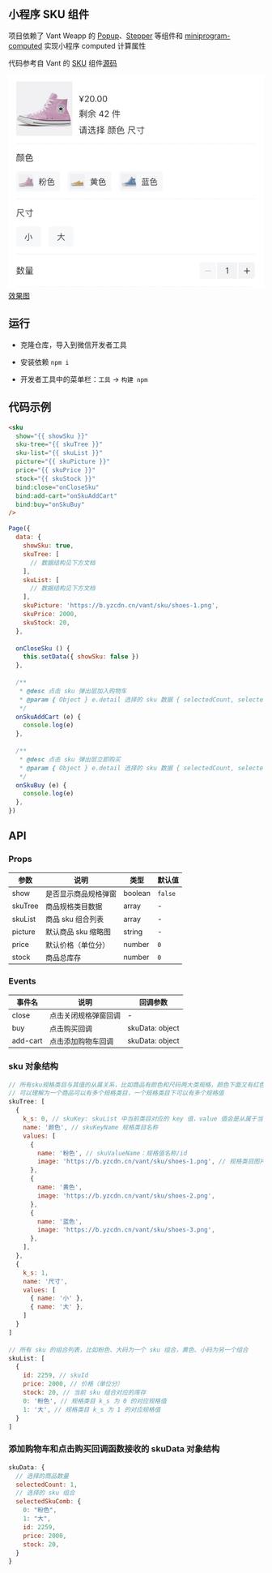 ## 小程序 SKU 组件

项目依赖了 Vant Weapp 的 [Popup](https://vant-contrib.gitee.io/vant-weapp/#/popup)、[Stepper](https://vant-contrib.gitee.io/vant-weapp/#/stepper) 等组件和 [miniprogram-computed](https://developers.weixin.qq.com/miniprogram/dev/extended/utils/computed.html) 实现小程序 computed 计算属性

代码参考自 Vant 的 [SKU](https://youzan.github.io/vant/#/zh-CN/sku) 组件[源码](https://github.com/youzan/vant/tree/v2.10.12/src/sku)

![](./docs/75FDCAC69D53.png)
[效果图](./docs/75FDCAC69D53.png)

## 运行

- 克隆仓库，导入到微信开发者工具

- 安装依赖 `npm i`

- 开发者工具中的菜单栏：`工具` -> `构建 npm`

## 代码示例

```html
<sku
  show="{{ showSku }}"
  sku-tree="{{ skuTree }}"
  sku-list="{{ skuList }}"
  picture="{{ skuPicture }}"
  price="{{ skuPrice }}"
  stock="{{ skuStock }}"
  bind:close="onCloseSku"
  bind:add-cart="onSkuAddCart"
  bind:buy="onSkuBuy"
/>
```

```js
Page({
  data: {
    showSku: true,
    skuTree: [
      // 数据结构见下方文档
    ],
    skuList: [
      // 数据结构见下方文档
    ],
    skuPicture: 'https://b.yzcdn.cn/vant/sku/shoes-1.png',
    skuPrice: 2000,
    skuStock: 20,
  },

  onCloseSku () {
    this.setData({ showSku: false })
  },

  /**
   * @desc 点击 sku 弹出层加入购物车
   * @param { Object } e.detail 选择的 sku 数据 { selectedCount, selectedSkuComb }
   */
  onSkuAddCart (e) {
    console.log(e)
  },

  /**
   * @desc 点击 sku 弹出层立即购买
   * @param { Object } e.detail 选择的 sku 数据 { selectedCount, selectedSkuComb }
   */
  onSkuBuy (e) {
    console.log(e)
  },
})
```

## API

### Props

| 参数 | 说明 | 类型 | 默认值 |
| --- | --- | --- | --- |
| show | 是否显示商品规格弹窗 | boolean | `false` |
| skuTree | 商品规格类目数据 | array | - |
| skuList | 商品 sku 组合列表 | array | - |
| picture | 默认商品 sku 缩略图 | string | - |
| price | 默认价格（单位分） | number | `0` |
| stock | 商品总库存 | number | `0` |

### Events

| 事件名 | 说明 | 回调参数 |
| --- | --- | --- |
| close | 点击关闭规格弹窗回调 | - |
| buy | 点击购买回调 | skuData: object |
| add-cart | 点击添加购物车回调 | skuData: object |

### sku 对象结构

```js
// 所有sku规格类目与其值的从属关系，比如商品有颜色和尺码两大类规格，颜色下面又有红色和蓝色两个规格值
// 可以理解为一个商品可以有多个规格类目，一个规格类目下可以有多个规格值
skuTree: [
  {
    k_s: 0, // skuKey: skuList 中当前类目对应的 key 值，value 值会是从属于当前类目的一个规格值
    name: '颜色', // skuKeyName 规格类目名称
    values: [
      { 
        name: '粉色', // skuValueName：规格值名称/id
        image: 'https://b.yzcdn.cn/vant/sku/shoes-1.png', // 规格类目图片
      },
      { 
        name: '黄色', 
        image: 'https://b.yzcdn.cn/vant/sku/shoes-2.png',
      },
      { 
        name: '蓝色', 
        image: 'https://b.yzcdn.cn/vant/sku/shoes-3.png',
      },
    ],
  },
  {
    k_s: 1,
    name: '尺寸',
    values: [
      { name: '小' },
      { name: '大' },
    ]
  }
]

// 所有 sku 的组合列表，比如粉色、大码为一个 sku 组合，黄色、小码为另一个组合
skuList: [
  {
    id: 2259, // skuId
    price: 2000, // 价格（单位分）
    stock: 20, // 当前 sku 组合对应的库存
    0: '粉色', // 规格类目 k_s 为 0 的对应规格值
    1: '大', // 规格类目 k_s 为 1 的对应规格值
  }
]
```

### 添加购物车和点击购买回调函数接收的 skuData 对象结构

```js
skuData: {
  // 选择的商品数量
  selectedCount: 1,
  // 选择的 sku 组合
  selectedSkuComb: {
    0: "粉色",
    1: "大",
    id: 2259,
    price: 2000,
    stock: 20,
  }
}
```
